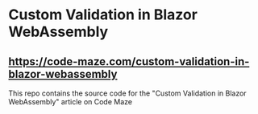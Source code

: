 # Custom Validation in Blazor WebAssembly
## https://code-maze.com/custom-validation-in-blazor-webassembly
This repo contains the source code for the "Custom Validation in Blazor WebAssembly" article on Code Maze
